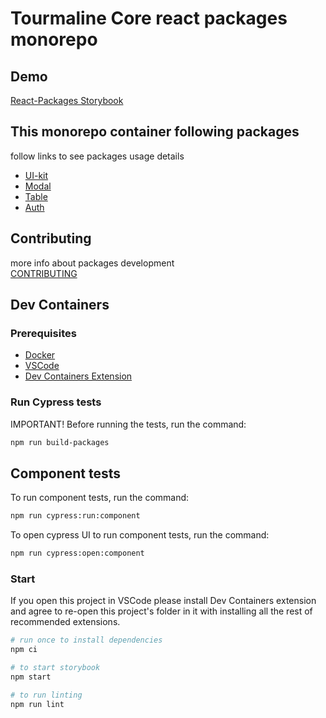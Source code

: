 # Tourmaline Core react packages monorepo

## Demo
[React-Packages Storybook](https://tourmalinecore.github.io/React-Packages/)

## This monorepo container following packages
follow links to see packages usage details
- [UI-kit](packages/react-tc-ui-kit)
- [Modal](packages/react-tc-modal)
- [Table](packages/react-table-responsive)
- [Auth](packages/react-tc-auth)

## Contributing
more info about packages development\
[CONTRIBUTING](CONTRIBUTING.md)

## Dev Containers

### Prerequisites

- [Docker](https://www.docker.com/get-started/)
- [VSCode](https://code.visualstudio.com/)
- [Dev Containers Extension](https://marketplace.visualstudio.com/items?itemName=ms-vscode-remote.remote-containers)

### Run Cypress tests

IMPORTANT! Before running the tests, run the command:

```bash
npm run build-packages
```

## Component tests

To run component tests, run the command:

```bash
npm run cypress:run:component
```

To open cypress UI to run component tests, run the command:

```bash
npm run cypress:open:component
```

### Start

If you open this project in VSCode please install Dev Containers extension and agree to re-open this project's folder in it with installing all the rest of recommended extensions.

```bash
# run once to install dependencies
npm ci

# to start storybook 
npm start

# to run linting
npm run lint
```